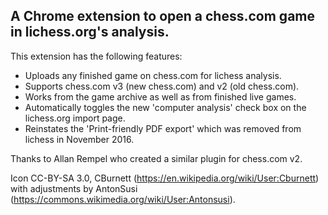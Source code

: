 ## A Chrome extension to open a chess.com game in lichess.org's analysis. ##

 This extension has the following features:

* Uploads any finished game on chess.com for lichess analysis. 
* Supports chess.com v3 (new chess.com) and v2 (old chess.com).
* Works from the game archive as well as from finished live games.
* Automatically toggles the new 'computer analysis' check box on the lichess.org import page.
* Reinstates the 'Print-friendly PDF export' which was removed from lichess in November 2016.

Thanks to Allan Rempel who created a similar plugin for chess.com v2.

Icon CC-BY-SA 3.0, CBurnett (https://en.wikipedia.org/wiki/User:Cburnett) 
with adjustments by AntonSusi (https://commons.wikimedia.org/wiki/User:Antonsusi).
